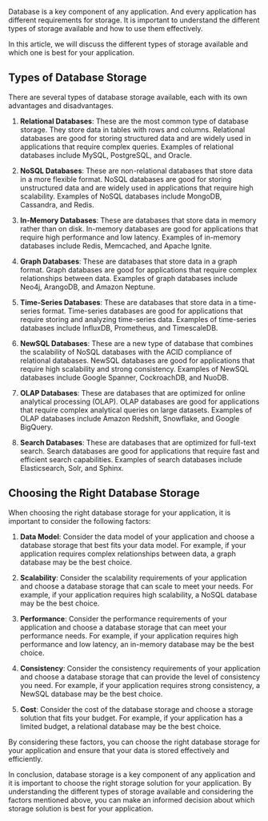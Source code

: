 Database is a key component of any application.
And every application has different requirements for storage.
It is important to understand the different types of storage available and how to use them effectively.

In this article, we will discuss the different types of storage available and which one is best for your application.

## Types of Database Storage

There are several types of database storage available, each with its own advantages and disadvantages.

1. **Relational Databases**: These are the most common type of database storage. They store data in tables with rows and columns. Relational databases are good for storing structured data and are widely used in applications that require complex queries. Examples of relational databases include MySQL, PostgreSQL, and Oracle.

2. **NoSQL Databases**: These are non-relational databases that store data in a more flexible format. NoSQL databases are good for storing unstructured data and are widely used in applications that require high scalability. Examples of NoSQL databases include MongoDB, Cassandra, and Redis.

3. **In-Memory Databases**: These are databases that store data in memory rather than on disk. In-memory databases are good for applications that require high performance and low latency. Examples of in-memory databases include Redis, Memcached, and Apache Ignite.

4. **Graph Databases**: These are databases that store data in a graph format. Graph databases are good for applications that require complex relationships between data. Examples of graph databases include Neo4j, ArangoDB, and Amazon Neptune.

5. **Time-Series Databases**: These are databases that store data in a time-series format. Time-series databases are good for applications that require storing and analyzing time-series data. Examples of time-series databases include InfluxDB, Prometheus, and TimescaleDB.

6. **NewSQL Databases**: These are a new type of database that combines the scalability of NoSQL databases with the ACID compliance of relational databases. NewSQL databases are good for applications that require high scalability and strong consistency. Examples of NewSQL databases include Google Spanner, CockroachDB, and NuoDB.

7. **OLAP Databases**: These are databases that are optimized for online analytical processing (OLAP). OLAP databases are good for applications that require complex analytical queries on large datasets. Examples of OLAP databases include Amazon Redshift, Snowflake, and Google BigQuery.

8. **Search Databases**: These are databases that are optimized for full-text search. Search databases are good for applications that require fast and efficient search capabilities. Examples of search databases include Elasticsearch, Solr, and Sphinx.

## Choosing the Right Database Storage

When choosing the right database storage for your application, it is important to consider the following factors:

1. **Data Model**: Consider the data model of your application and choose a database storage that best fits your data model. For example, if your application requires complex relationships between data, a graph database may be the best choice.

2. **Scalability**: Consider the scalability requirements of your application and choose a database storage that can scale to meet your needs. For example, if your application requires high scalability, a NoSQL database may be the best choice.

3. **Performance**: Consider the performance requirements of your application and choose a database storage that can meet your performance needs. For example, if your application requires high performance and low latency, an in-memory database may be the best choice.

4. **Consistency**: Consider the consistency requirements of your application and choose a database storage that can provide the level of consistency you need. For example, if your application requires strong consistency, a NewSQL database may be the best choice.

5. **Cost**: Consider the cost of the database storage and choose a storage solution that fits your budget. For example, if your application has a limited budget, a relational database may be the best choice.

By considering these factors, you can choose the right database storage for your application and ensure that your data is stored effectively and efficiently.

In conclusion, database storage is a key component of any application and it is important to choose the right storage solution for your application. By understanding the different types of storage available and considering the factors mentioned above, you can make an informed decision about which storage solution is best for your application.
